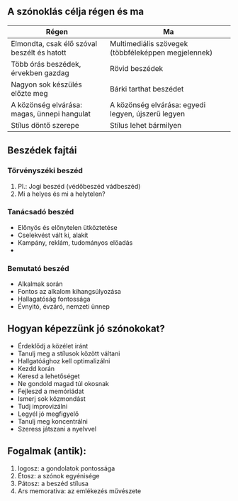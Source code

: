 ## A szónoklás célja régen és ma

| Régen                                       | Ma                                                  |
| ------------------------------------------- | --------------------------------------------------- |
| Elmondta, csak élő szóval beszélt és hatott | Multimediális szövegek (többféleképpen megjelennek) |
| Több órás beszédek, érvekben gazdag         | Rövid beszédek                                      |
| Nagyon sok készülés előzte meg              | Bárki tarthat beszédet                              |
| A közönség elvárása: magas, ünnepi hangulat | A közönség elvárása: egyedi legyen, újszerű legyen  |
| Stílus döntő szerepe                        | Stílus lehet bármilyen                              |

## Beszédek fajtái
### Törvényszéki beszéd
1. Pl.: Jogi beszéd (védőbeszéd vádbeszéd)
2. Mi a helyes és mi a helytelen?

### Tanácsadó beszéd
- Előnyös és előnytelen ütköztetése
- Cselekvést vált ki, alakít
- Kampány, reklám, tudományos előadás
- 
### Bemutató beszéd
- Alkalmak során
- Fontos az alkalom kihangsúlyozása
- Hallagatóság fontossága
- Évnyitó, évzáró, nemzeti ünnep
## Hogyan képezzünk jó szónokokat?

- Érdeklődj a közélet iránt 
- Tanulj meg a stílusok között váltani
- Hallgatóághoz kell optimalizálni
- Kezdd korán
- Keresd a lehetőséget
- Ne gondold magad túl okosnak
- Fejleszd a memóriádat
- Ismerj sok közmondást
- Tudj improvizálni
- Legyél jó megfigyelő
- Tanulj meg koncentrálni
- Szeress játszani a nyelvvel

## Fogalmak (antik):
1. logosz: a gondolatok pontossága
2. Étosz: a szónok egyénisége
3. Pátosz: a beszéd stílusa
4. Ars memorativa: az emlékezés művészete


